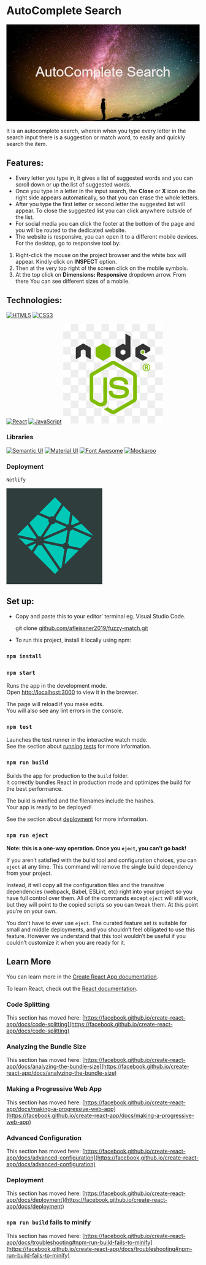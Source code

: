 # AutoComplete Search 
<img src = "https://github.com/afleissner2019/fuzzy-match/blob/9d52e2de8357131f6e0da3227871ecbce0ab416e/AutoComplete_Search.png">

It is an autocomplete search, wherein when you type every letter in the search input there is a suggestion or match word, to easily and quickly search the item.

## Features:
- Every letter you type in, it gives a list of suggested words and you can scroll down or up the list of suggested words.
- Once you type in a letter in the input search, the **Close** or **X** icon on the right side appears automatically, so that you can erase the whole letters.
- After you type the first letter or second letter the suggested list will appear. To close the suggested list you can click anywhere outside of the list.
- For social media you can click the footer at the bottom of the page and you will be routed to the dedicated website.
- The website is responsive, you can open it to a different mobile devices. For the desktop, go to responsive tool by:
 1. Right-click the mouse on the project browser and the white box will appear. Kindly click on **INSPECT** option.
 2. Then at the very top right of the screen click on the mobile symbols.
 3. At the top click on **Dimensions: Responsive** dropdown arrow. From there You can see different sizes of a mobile.

## Technologies:
[![HTML5](https://img.shields.io/badge/HTML5-0.0-orange)](https://developer.mozilla.org/en-US/docs/Glossary/HTML5) [![CSS3](https://img.shields.io/badge/CSS3-0.0-blue)](https://www.w3schools.com/w3css/w3css_versions.asp)

[![React](https://raw.githubusercontent.com/jalbertsr/logo-badge-images/master/img/react_logo.png)](https://facebook.github.io/react/) [![JavaScript](http://3con14.biz/code/_data/js/intro/js-logo.png)](https://developer.mozilla.org/en-US/docs/Web/JavaScript) [![NodeJS](https://github.com/afleissner2019/fuzzy-match/blob/fb1a9c80427617949fd953e77105d0732a2cc796/node3.jpg)](https://nodejs.org/)



### Libraries
[![Semantic UI](https://img.shields.io/badge/Semantic%20UI-2.4.2-brightgreen)](https://semantic-ui.com/) [![Material UI](https://img.shields.io/badge/Material%20UI-5.0.1-blue)](https://mui.com/) [![Font Awesome](https://img.shields.io/badge/Font%20Awesome-5.15.4-blue)](https://fontawesome.com/v5.15/how-to-use/on-the-web/using-with/react) [![Mockaroo ](https://img.shields.io/badge/Mockaroo-0.0-green)](https://www.mockaroo.com/)
### Deployment
```bash 
Netlify
```
[![Netlify](https://github.com/afleissner2019/fuzzy-match/blob/dc58d0ef0d84cb562ec6f6f9990c8e1ae6dea30e/n2.png)](https://www.netlify.com/)

## Set up:
- Copy and paste this to your editor' terminal eg. Visual Studio Code.

    git clone [github.com/afleissner2019/fuzzy-match.git](github.com/afleissner2019/fuzzy-match.git)


- To run this project, install it locally using npm:
### `npm install`

### `npm start`

Runs the app in the development mode.\
Open [http://localhost:3000](http://localhost:3000) to view it in the browser.

The page will reload if you make edits.\
You will also see any lint errors in the console.

### `npm test`

Launches the test runner in the interactive watch mode.\
See the section about [running tests](https://facebook.github.io/create-react-app/docs/running-tests) for more information.

### `npm run build`

Builds the app for production to the `build` folder.\
It correctly bundles React in production mode and optimizes the build for the best performance.

The build is minified and the filenames include the hashes.\
Your app is ready to be deployed!

See the section about [deployment](https://facebook.github.io/create-react-app/docs/deployment) for more information.

### `npm run eject`

**Note: this is a one-way operation. Once you `eject`, you can’t go back!**

If you aren’t satisfied with the build tool and configuration choices, you can `eject` at any time. This command will remove the single build dependency from your project.

Instead, it will copy all the configuration files and the transitive dependencies (webpack, Babel, ESLint, etc) right into your project so you have full control over them. All of the commands except `eject` will still work, but they will point to the copied scripts so you can tweak them. At this point you’re on your own.

You don’t have to ever use `eject`. The curated feature set is suitable for small and middle deployments, and you shouldn’t feel obligated to use this feature. However we understand that this tool wouldn’t be useful if you couldn’t customize it when you are ready for it.

## Learn More

You can learn more in the [Create React App documentation](https://facebook.github.io/create-react-app/docs/getting-started).

To learn React, check out the [React documentation](https://reactjs.org/).

### Code Splitting

This section has moved here: [https://facebook.github.io/create-react-app/docs/code-splitting](https://facebook.github.io/create-react-app/docs/code-splitting)

### Analyzing the Bundle Size

This section has moved here: [https://facebook.github.io/create-react-app/docs/analyzing-the-bundle-size](https://facebook.github.io/create-react-app/docs/analyzing-the-bundle-size)

### Making a Progressive Web App

This section has moved here: [https://facebook.github.io/create-react-app/docs/making-a-progressive-web-app](https://facebook.github.io/create-react-app/docs/making-a-progressive-web-app)

### Advanced Configuration

This section has moved here: [https://facebook.github.io/create-react-app/docs/advanced-configuration](https://facebook.github.io/create-react-app/docs/advanced-configuration)

### Deployment

This section has moved here: [https://facebook.github.io/create-react-app/docs/deployment](https://facebook.github.io/create-react-app/docs/deployment)

### `npm run build` fails to minify

This section has moved here: [https://facebook.github.io/create-react-app/docs/troubleshooting#npm-run-build-fails-to-minify](https://facebook.github.io/create-react-app/docs/troubleshooting#npm-run-build-fails-to-minify)
